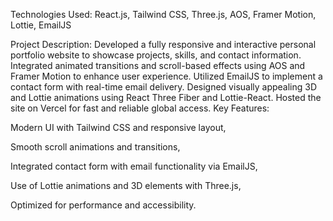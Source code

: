 Technologies Used: React.js, Tailwind CSS, Three.js, AOS, Framer Motion, Lottie, EmailJS

Project Description:
Developed a fully responsive and interactive personal portfolio website to showcase projects, skills, and contact information. Integrated animated transitions and scroll-based effects using AOS and Framer Motion to enhance user experience. Utilized EmailJS to implement a contact form with real-time email delivery. Designed visually appealing 3D and Lottie animations using React Three Fiber and Lottie-React. Hosted the site on Vercel for fast and reliable global access.
Key Features:

Modern UI with Tailwind CSS and responsive layout,

Smooth scroll animations and transitions,

Integrated contact form with email functionality via EmailJS,

Use of Lottie animations and 3D elements with Three.js,

Optimized for performance and accessibility.
